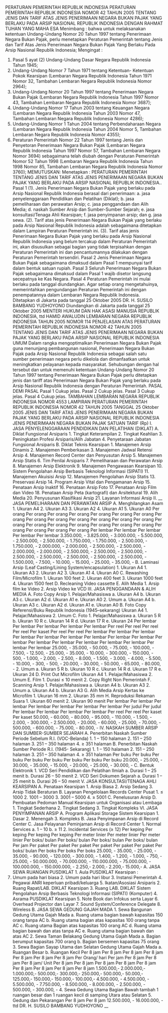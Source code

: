  PERATURAN PEMERINTAH REPUBLIK INDONESIA PERATURAN PEMERINTAH REPUBLIK INDONESIA NOMOR 42 TAHUN 2005 TENTANG JENIS DAN TARIF ATAS JENIS PENERIMAAN NEGARA BUKAN PAJAK YANG BERLAKU PADA ARSIP NASIONAL REPUBLIK INDONESIA
DENGAN RAHMAT TUHAN YANG MAHA ESA
Menimbang :
 bahwa untuk melaksanakan ketentuan Undang-Undang Nomor 20 Tahun 1997 tentang Penerimaan Negara Bukan Pajak, perlu menetapkan Peraturan Pemerintah tentang Jenis dan Tarif Atas Jenis Penerimaan Negara Bukan Pajak Yang Berlaku Pada Arsip Nasional Republik Indonesia;
Mengingat :

1. Pasal 5 ayat (2) Undang-Undang Dasar Negara Republik Indonesia Tahun 1945;
2. Undang-Undang Nomor 7 Tahun 1971 tentang Ketentuan- Ketentuan Pokok Kearsipan (Lembaran Negara Republik Indonesia Tahun 1971 Nomor 32, Tambahan Lembaran Negara Republik Indonesia Nomor 2964);
3. Undang-Undang Nomor 20 Tahun 1997 tentang Penerimaan Negara Bukan Pajak (Lembaran Negara Republik Indonesia Tahun 1997 Nomor 43, Tambahan Lembaran Negara Republik Indonesia Nomor 3687);
4. Undang-Undang Nomor 17 Tahun 2003 tentang Keuangan Negara (Lembaran Negara Republik Indonesia Tahun 2003 Nomor 47, Tambahan Lembaran Negara Republik Indonesia Nomor 4286);
5. Undang-Undang Nomor 1 Tahun 2004 tentang Perbendaharaan Negara (Lembaran Negara Republik Indonesia Tahun 2004 Nomor 5, Tambahan Lembaran Negara Republik Indonesia Nomor 4355);
6. Peraturan Pemerintah Nomor 22 Tahun 1997 tentang Jenis dan Penyetoran Penerimaan Negara Bukan Pajak (Lembaran Negara Republik Indonesia Tahun 1997 Nomor 57, Tambahan Lembaran Negara Nomor 3694) sebagaimana telah diubah dengan Peraturan Pemerintah Nomor 52 Tahun 1998 (Lembaran Negara Republik Indonesia Tahun 1998 Nomor 85, Tambahan Lembaran Negara Republik Indonesia Nomor 3760);
MEMUTUSKAN:
 Menetapkan : PERATURAN PEMERINTAH TENTANG JENIS DAN TARIF ATAS JENIS PENERIMAAN NEGARA BUKAN PAJAK YANG BERLAKU PADA ARSIP NASIONAL REPUBLIK INDONESIA..
Pasal 1
(1). Jenis Penerimaan Negara Bukan Pajak yang berlaku pada Arsip Nasional Republik Indonesia berasal dari penerimaan:
a. jasa penyelenggaraan Pendidikan dan Pelatihan (Diklat);
b. jasa pemeliharaan dan perawatan Arsip;
c. jasa penggandaan dan Alih Media;
d. naskah Sumber Arsip dan Sumber-Sumber Sejarah;
e. jasa konsultasi/Tenaga Ahli Kearsipan;
f. jasa penyimpanan arsip; dan
g. jasa sewa.
(2). Tarif atas jenis Penerimaan Negara Bukan Pajak yang berlaku pada Arsip Nasional Republik Indonesia adalah sebagaimana ditetapkan dalam Lampiran Peraturan Pemerintah ini.
(3). Tarif atas jenis Penerimaan Negara Bukan Pajak yang berlaku pada Arsip Nasional Republik Indonesia yang belum tercakup dalam Peraturan Pemerintah ini, akan disusulkan sebagai bagian yang tidak terpisahkan dengan Peraturan Pemerintah ini dan pencantumannya dilakukan dengan Peraturan Pemerintah tersendiri.
Pasal 2
Jenis Penerimaan Negara Bukan Pajak sebagaimana dimaksud dalam Pasal 1 mempunyai tarif dalam bentuk satuan rupiah.
Pasal 3
Seluruh Penerimaan Negara Bukan Pajak sebagaimana dimaksud dalam Pasal 1 wajib disetor langsung secepatnya ke Kas Negara.
Pasal 4
Peraturan Pemerintah ini mulai berlaku pada tanggal diundangkan.
Agar setiap orang mengetahuinya, memerintahkan pengundangan Peraturan Pemerintah ini dengan penempatannya dalam Lembaran Negara Republik Indonesia. Ditetapkan di Jakarta pada tanggal 25 Oktober 2005 DR. H. SUSILO BAMBANG YUDHOYONO Diundangkan di Jakarta pada tanggal 25 Oktober 2005 MENTERI HUKUM DAN HAK ASASI MANUSIA REPUBLIK INDONESIA, ttd HAMID AWALUDIN LEMBARAN NEGARA REPUBLIK INDONESIA TAHUN 2005 NOMOR 114 PENJELASAN ATAS PERATURAN PEMERINTAH REPUBLIK INDONESIA NOMOR 42 TAHUN 2005 TENTANG JENIS DAN TARIF ATAS JENIS PENERIMAAN NEGARA BUKAN PAJAK YANG BERLAKU PADA ARSIP NASIONAL REPUBLIK INDONESIA UMUM Dalam rangka mengoptimalkan Penerimaan Negara Bukan Pajak guna menunjang pembangunan nasional, Penerimaan Negara Bukan Pajak pada Arsip Nasional Republik Indonesia sebagai salah satu sumber penerimaan negara perlu dikelola dan dimanfaatkan untuk meningkatkan pelayanan kepada masyarakat. Sehubungan dengan hal tersebut dan untuk memenuhi ketentuan Undang-Undang Nomor 20 Tahun 1997 tentang Penerimaan Negara Bukan Pajak perlu ditetapkan jenis dan tariff atas Penerimaan Negara Bukan Pajak yang berlaku pada Arsip Nasional Republik Indonesia dengan Peraturan Pemerintah. PASAL DEMI PASAL Pasal 1 Cukup jelas. Pasal 2 Cukup jelas. Pasal 3 Cukup jelas. Pasal 4 Cukup jelas. TAMBAHAN LEMBARAN NEGARA REPUBLIK INDONESIA NOMOR 4553 LAMPIRAN PERATURAN PEMERINTAH REPUBLIK INDONESIA NOMOR 42 TAHUN 2005 TANGGAL 25 Oktober 2005 JENIS DAN TARIF ATAS JENIS PENERIMAAN NEGARA BUKAN PAJAK YANG BERLAKU PADA ARSIP NASIONAL REPUBLIK INDONESIA JENIS PENERIMAAN NEGARA BUKAN PAJAK SATUAN TARIF (Rp) I. JASA PENYELENGGARAAN PENDIDIKAN DAN PELATIHAN (DIKLAT) A. Diklat Fungsional Arsiparis 1. Tingkat Keterampilan 2. Tingkat Keahlian 3. Peningkatan Profesi Arsiparis/Alih Jabatan 4. Penyetaraan Jabatan Fungsional Arsiparis B. Diklat Teknis Kearsipan 1. Manajemen Arsip Dinamis 2. Manajemen Pemberkasan 3. Manajemen Jadwal Retensi Arsip 4. Manajemen Record Center dan Penyusutan Arsip 5. Manajemen Arsip Statis 6. Tim Penilai Arsiparis 7. Pemeliharaan dan Perawatan Arsip 8. Manajemen Arsip Elektronik 9. Manajemen Pengawasan Kearsipan 10. Sistem Pengolahan Arsip Berbasis Teknologi Informasi (SIPATI) 11. Manajemen Akuisisi Arsip 12. Manajemen Pengolahan Arsip Statis 13. Preservasi Arsip 14. Program Arsip Vital dan Pengamanan Arsip 15. Penataan Arsip Inaktif 16. Penataan Arsip Foto 17. Penataan Arsip Film dan Video 18. Penataan Arsip Peta (kartografi) dan Arsitektural 19. Alih Media 20. Penyusunan Klasifikasi Arsip 21. Layanan Informasi Arsip II. __ JASA PEMELIHARAAN DAN PERAWATAN ARSIP A. Menghilangkan Asam 1. Ukuran A4 2. Ukuran A3 3. Ukuran A2 4. Ukuran A1 5. Ukuran A0 Per orang Per orang Per orang Per orang Per orang Per orang Per orang Per orang Per orang Per orang Per orang Per orang Per orang Per orang Per orang Per orang Per orang Per orang Per orang Per orang Per orang Per orang Per orang Per orang Per orang Per lembar Per lembar Per lembar Per lembar Per lembar 3.350.000, - 3.825.000, - 3.000.000, - 5.500.000, - 2.500.000, - 2.500.000, - 1.750.000, - 1.750.000, - 2.500.000, - 1.750.000, - 2.000.000, - 2.000.000, - 2.500.000, - 2.500.000, - 2.000.000, - 2.000.000, - 2.500.000, - 2.500.000, - 2.500.000, - 2.500.000, - 2.500.000, - 2.500.000, - 2.500.000, - 2.500.000, - 1.500.000, - 7.500, - 10.000, - 15.000, - 25.000, - 35.000, - B. Laminasi Arsip (Leaf Casting/Lining System/encapsulation) 1. Ukuran A4 1. Ukuran A3 2. Ukuran A2 3. Ukuran A1 4. Ukuran A0 C. Rewashing Film/Microfilm 1. Ukuran 100 feet 2. Ukuran 400 feet 3. Ukuran 1000 feet 4. Ukuran 1500 feet D. Recleaning Video cassette E. Alih Media 1. Arsip film ke Video 2. Arsip Video ke VCD III. JASA PENGGANDAAN & ALIH MEDIA A. Foto Copy Arsip 1. Pelajar/Mahasiswa a. Ukuran A4 b. Ukuran A3 c. Ukuran A2 d. Ukuran A1 e. Ukuran A0 2. Umum a. Ukuran A4 b. Ukuran A3 c. Ukuran A2 d. Ukuran A1 e. Ukuran A0 B. Foto Copy Referensi/Buku Republik Indonesia (1945–sekarang) Ukuran A4 1. Pelajar/Mahasiswa 2. Umum C. Foto 1. Pelajar/Mahasiswa a. Ukuran 5 R b. Ukuran 10 R c. Ukuran 14 R d. Ukuran 17 R e. Ukuran 24 Per lembar Per lembar Per lembar Per lembar Per lembar Per reel Per reel Per reel Per reel Per kaset Per reel Per reel Per lembar Per lembar Per lembar Per lembar Per lembar Per lembar Per lembar Per lembar Per lembar Per lembar Per lembar Per lembar Per lembar Per lembar Per lembar Per lembar Per lembar 25.000, - 35.000, - 50.000, - 75.000, - 100.000, - 7.500, - 12.500, - 25.000, - 35.000, - 10.000, - 300.000, - 150.000, - 500, - 1.000, - 2.000, - 2.500, - 8.000, - 1.500, - 3.000, - 4.000, - 5.500, - 10.000, - 300, - 500, - 20.000, - 30.000, - 50.000, - 65.000, - 80.000, - 2. Umum a. Ukuran 5 R b. Ukuran 10 R c. Ukuran 14 R d. Ukuran 17 R e. Ukuran 24 D. Print Out Microfilm Ukuran A4 1. Pelajar/Mahasiswa 2. Umum E. Film 1. Durasi ≤ 10 menit 2. Copy Right Non Pemerintah F. Scanning Arsip 1. Pelajar/Mahasiswa a. Ukuran A4 b. Ukuran A3 2. Umum a. Ukuran A4 b. Ukuran A3 G. Alih Media Arsip Kertas ke Microfilm 1. Ukuran 16 mm 2. Ukuran 35 mm H. Reproduksi Rekaman Suara 1. Ukuran 60 menit 2. Ukuran 90 menit Per lembar Per lembar Per lembar Per lembar Per lembar Per lembar Per lembar Per judul Per judul Per lembar Per lembar Per lembar Per lembar Per reel Per reel Per kaset Per kaset 50.000, - 60.000, - 80.000, - 95.000, - 110.000, - 1.500, - 2.000, - 300.000, - 2.500.000, - 20.000, - 60.000, - 25.000, - 70.000, - 500.000, - 600.000, - 75.000, - 80.000, - IV. NASKAH SUMBER ARSIP DAN SUMBER-SUMBER SEJARAH A. Penerbitan Naskah Sumber Periode Sebelum R.I. (VOC-Belanda) 1. 1 – 150 halaman 2. 151 – 250 halaman 3. 251 – 350 halaman 4. ≥ 351 halaman B. Penerbitan Naskah Sumber Periode R.I. (1945- Sekarang) 1. 1 – 150 halaman 2. 151 – 250 halaman 3. 251 – 350 halaman 4. ≥ 351 halaman Per buku Per buku Per buku Per buku Per buku Per buku Per buku Per buku 20.000, - 25.000, - 30.000, - 35.000, - 15.000, - 20.000, - 25.000, - 30.000, - C. Bentuk Elektronik 1. VCD Seri Pendidikan dan Pelatihan Ilmiah a. Durasi 1 – 25 menit b. Durasi 26 – 50 menit 2. VCD Seri Dokumen Sejarah a. Durasi 1 – 25 menit b. Durasi 26 – 50 menit V. JASA KONSULTASI/TENAGA AHLI KEARSIPAN A. Penataan Kearsipan 1. Arsip Biasa 2. Arsip Sedang 3. Arsip Tidak Beraturan B. Layanan Pengelolaan Records Center Pusat 1. ≤ 1000 2. 1001 – 3000 3. 3001 – 5000 4. ≥ 5001 C. Penelusuran Arsip D. Pembuatan Pedoman Manual Kearsipan untuk Organisasi atau Lembaga 1. Tingkat Sederhana 2. Tingkat Sedang 3. Tingkat Kompleks VI. JASA PENYIMPANAN ARSIP A. Program Aplikasi Storage Sistem Kearsipan 1. Dasar 2. Menengah 3. Kompleks B. Jasa Penyimpanan Arsip di Record Center C. Jasa Pelayanan Peminjaman Arsip di Record Center 1. Normal Services a. 1 – 10 b. ≥ 11 2. Incidental Services (≥ 12) Per keping Per keping Per keping Per keping Per meter linier Per meter linier Per meter linier Per boks/ bulan Per boks/ bulan Per boks/ bulan Per boks/ bulan Per jam Per paket Per paket Per paket Per paket Per paket Per paket Per boks/ bulan Per boks Per boks Per boks 25.000, - 35.000, - 25.000, - 35.000, - 90.000, - 120.000, - 300.000, - 1.400, - 1.200, - 1.000, - 750, - 25.000, - 50.000.000, - 70.000.000, - 110.000.000, - 75.000.000, - 100.000.000, - 150.000.000, - 2.250,- 2.000,- 2.200,- 15.000,- A. JASA SEWA RUANGAN PUSDIKLAT 1. Aula PUSDIKLAT Kearsipan :
1. Umum pada hari biasa 2. Umum pada hari libur 3. Instansi Pemerintah 4. Pegawai ANRI keperluan pribadi/keluarga 5. Ikatan/Asosiasi Arsiparis 2. Ruang Rapat/LAB. DIKLAT Kearsipan 3. Ruang LAB. DIKLAT Sistem Pengolahan Arsip Berbasis Teknologi Informasi (SIPATI) (Komputer) 4. Asrama PUSDIKLAT Kearsipan 5. Note Book dan Infokus serta Layar 6. Overhead Projector dan Layar 7. Sound System/Conference Delegate 8. Wireless B. JASA SEWA GEDUNG GAJAH MADA 1. Sewa Bangunan Gedung Utama Gajah Mada a. Ruang utama bagian bawah kapasitas 150 orang tanpa AC b. Ruang utama bagian atas kapasitas 100 orang tanpa AC c. Ruang utama Bagian atas kapasitas 100 orang AC d. Ruang utama bagian bawah dan atas tanpa AC e. Ruang utama bagian bawah dan atas AC 2. Sewa Taman Belakang Gedung Utama Gajah Mada a. Bagian berumput kapasitas 700 orang b. Bagian bersemen kapasitas 75 orang 3. Sewa Bagian Sayap Utama dan Selatan Gedung Utama Gajah Mada a. Ruangan Besar b. Ruangan Kecil Per 8 jam Per 8 jam Per 8 jam Per 8 jam Per 8 jam Per 8 jam Per 8 jam Per Orang/ hari Per jam Per 8 jam Per 8 jam Per 8 jam/ Unit Per 8 jam Per 8 jam Per 8 jam Per 8 jam Per 8 jam Per 8 jam Per 8 jam Per 8 jam Per 8 jam 1.500.000,- 2.000.000,- 1.000.000,- 500.000,- 300.000,- 250.000,- 500.000,- 50.000,- 125.000,- 150.000,- 150.000,- 100.000,- 4.500.000, - 4.500.000, - 5.500.000, - 7.750.000, - 8.500.000, - 8.000.000, - 2.500.000, - 500.000, - 300.000, - 4. Sewa Gedung Utama Bagian Bawah tambah 1 ruangan besar dan 1 ruangan kecil di samping Utara atau Selatan 5. Gedung dan Pekarangan Per 8 jam Per 8 jam 12.500.000, - 16.000.000, - ttd DR. H. SUSILO BAMBANG YUDHOYONO __